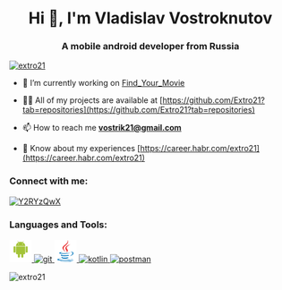 <h1 align="center">Hi 👋, I'm Vladislav Vostroknutov</h1>
<h3 align="center">A mobile android developer from Russia</h3>

<p align="left"> <a href="https://github.com/ryo-ma/github-profile-trophy"><img src="https://github-profile-trophy.vercel.app/?username=extro21" alt="extro21" /></a> </p>

- 🔭 I’m currently working on [Find_Your_Movie](https://github.com/Extro21/Find_Your_Movie)

- 👨‍💻 All of my projects are available at [https://github.com/Extro21?tab=repositories](https://github.com/Extro21?tab=repositories)

- 📫 How to reach me **vostrik21@gmail.com**

- 📄 Know about my experiences [https://career.habr.com/extro21](https://career.habr.com/extro21)

<h3 align="left">Connect with me:</h3>
<p align="left">
<a href="https://discord.gg/Y2RYzQwX" target="blank"><img align="center" src="https://raw.githubusercontent.com/rahuldkjain/github-profile-readme-generator/master/src/images/icons/Social/discord.svg" alt="Y2RYzQwX" height="30" width="40" /></a>
</p>

<h3 align="left">Languages and Tools:</h3>
<p align="left"> <a href="https://developer.android.com" target="_blank" rel="noreferrer"> <img src="https://raw.githubusercontent.com/devicons/devicon/master/icons/android/android-original-wordmark.svg" alt="android" width="40" height="40"/> </a> <a href="https://git-scm.com/" target="_blank" rel="noreferrer"> <img src="https://www.vectorlogo.zone/logos/git-scm/git-scm-icon.svg" alt="git" width="40" height="40"/> </a> <a href="https://www.java.com" target="_blank" rel="noreferrer"> <img src="https://raw.githubusercontent.com/devicons/devicon/master/icons/java/java-original.svg" alt="java" width="40" height="40"/> </a> <a href="https://kotlinlang.org" target="_blank" rel="noreferrer"> <img src="https://www.vectorlogo.zone/logos/kotlinlang/kotlinlang-icon.svg" alt="kotlin" width="40" height="40"/> </a> <a href="https://postman.com" target="_blank" rel="noreferrer"> <img src="https://www.vectorlogo.zone/logos/getpostman/getpostman-icon.svg" alt="postman" width="40" height="40"/> </a> </p>

<p><img align="center" src="https://github-readme-streak-stats.herokuapp.com/?user=extro21&" alt="extro21" /></p>
